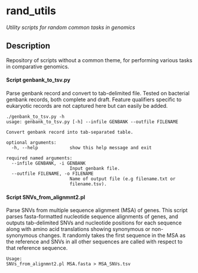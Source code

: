 rand_utils
======

*Utility scripts for random common tasks in genomics* 

Description
-----------

Repository of scripts without a common theme, for performing various tasks in comparative genomics. 


#### Script genbank_to_tsv.py

Parse genbank record and convert to tab-delimited file.
Tested on bacterial genbank records, both complete and draft.
Feature qualifiers specific to eukaryotic records are not captured here but can 
easily be added.


```
./genbank_to_tsv.py -h
usage: genbank_to_tsv.py [-h] --infile GENBANK --outfile FILENAME

Convert genbank record into tab-separated table.

optional arguments:
  -h, --help            show this help message and exit

required named arguments:
  --infile GENBANK, -i GENBANK
                        Input genbank file.
  --outfile FILENAME, -o FILENAME
                        Name of output file (e.g filename.txt or
                        filename.tsv).
```


#### Script SNVs_from_alignmnt2.pl

Parse SNVs from multiple sequence alignment (MSA) of genes.  This script parses fasta-formatted nucleotide sequence alignments of genes, and outputs tab-delimited SNVs and nucleotide positions for each sequence along with amino acid translations showing synonymous or non-synonymous changes.  It randomly takes the first sequence in the MSA as the reference and SNVs in all other sequences are called with respect to that reference sequence. 


```
Usage:
SNVs_from_alignmnt2.pl MSA.fasta > MSA_SNVs.tsv
```
